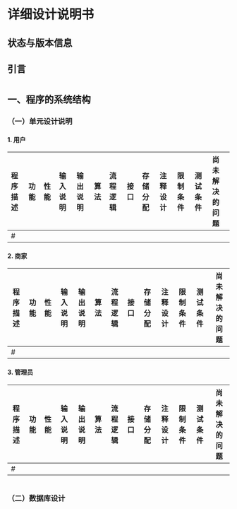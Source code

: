 # 详细设计说明书
## 状态与版本信息
## 引言

#
## 一、程序的系统结构
### （一）单元设计说明
#### 1. 用户
|程序描述|功能|性能|输入说明|输出说明|算法|流程逻辑|接口|存储分配|注释设计|限制条件|测试条件|尚未解决的问题|
|:---|:---|:---|:---|:---|:---|:---|:---|:---|:---|:---|:---|:---|
|#|
#### 2. 商家
|程序描述|功能|性能|输入说明|输出说明|算法|流程逻辑|接口|存储分配|注释设计|限制条件|测试条件|尚未解决的问题|
|---|---|---|---|---|---|---|---|---|---|---|---|---|
|#|
#### 3. 管理员
|程序描述|功能|性能|输入说明|输出说明|算法|流程逻辑|接口|存储分配|注释设计|限制条件|测试条件|尚未解决的问题|
|---|---|---|---|---|---|---|---|---|---|---|---|---|
|#|

#
### （二）数据库设计

